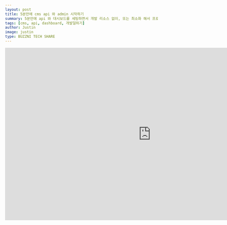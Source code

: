 ```yaml
---
layout: post
title: 5분만에 cms api 와 admin 시작하기
summary: 5분만에 api 와 대시보드를 세팅하면서 개발 리소스 없이, 또는 최소화 해서 프로젝트를 진행할 수 있는 방법에 대한 소개입니다.
tags: [cms, api, dashboard, 개발덜하기]
author: Justin
image: justin
type: BUZZNI TECH SHARE
---
```



<iframe src="https://docs.google.com/presentation/d/1gW8Bhf_Y9FBur9v09phihhGlmml4Ixg3P1DyEnP6A40/embed?start=false&loop=false&delayms=5000" frameborder="0" width="960" height="569" allowfullscreen="true" mozallowfullscreen="true" webkitallowfullscreen="true"></iframe>